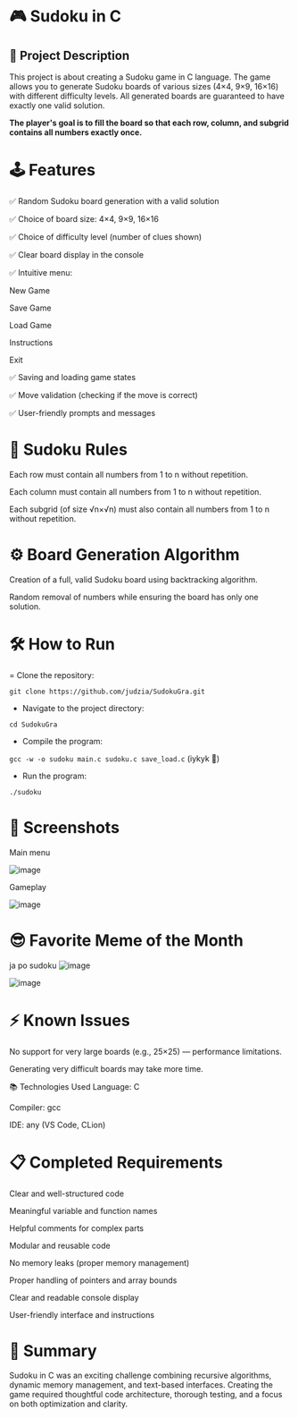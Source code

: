 # 🎮 Sudoku in C
## 📖 Project Description
This project is about creating a Sudoku game in C language.
The game allows you to generate Sudoku boards of various sizes (4×4, 9×9, 16×16) with different difficulty levels.
All generated boards are guaranteed to have exactly one valid solution.

**The player's goal is to fill the board so that each row, column, and subgrid contains all numbers exactly once.**

# 🕹 Features
✅ Random Sudoku board generation with a valid solution

✅ Choice of board size: 4×4, 9×9, 16×16

✅ Choice of difficulty level (number of clues shown)

✅ Clear board display in the console

✅ Intuitive menu:

New Game

Save Game

Load Game

Instructions

Exit

✅ Saving and loading game states

✅ Move validation (checking if the move is correct)

✅ User-friendly prompts and messages

# 🧩 Sudoku Rules
Each row must contain all numbers from 1 to n without repetition.

Each column must contain all numbers from 1 to n without repetition.

Each subgrid (of size √n×√n) must also contain all numbers from 1 to n without repetition.

# ⚙️ Board Generation Algorithm
Creation of a full, valid Sudoku board using backtracking algorithm.

Random removal of numbers while ensuring the board has only one solution.


# 🛠 How to Run
= Clone the repository:

```git clone https://github.com/judzia/SudokuGra.git```

- Navigate to the project directory:

```cd SudokuGra```

- Compile the program:

```gcc -w -o sudoku main.c sudoku.c save_load.c```
(iykyk 🤫)

- Run the program:

```./sudoku```

# 📸 Screenshots
Main menu

![image](https://github.com/user-attachments/assets/6e5448c4-1668-48e2-b31b-aa2180734b97)

Gameplay

![image](https://github.com/user-attachments/assets/f99e947a-8120-43e6-8c89-a38c09e29b90)


# 😎 Favorite Meme of the Month

ja po sudoku
![image](https://github.com/user-attachments/assets/1ce9addd-1c78-4598-af46-267989f87fb1)

 ![image](https://github.com/user-attachments/assets/8367b914-366f-4c51-86dd-cd16c9df11c7)


# ⚡️ Known Issues
 No support for very large boards (e.g., 25×25) — performance limitations.

 Generating very difficult boards may take more time.

📚 Technologies Used
Language: C

Compiler: gcc

IDE: any (VS Code, CLion)

# 📋 Completed Requirements
 Clear and well-structured code

 Meaningful variable and function names

 Helpful comments for complex parts

 Modular and reusable code

 No memory leaks (proper memory management)

 Proper handling of pointers and array bounds

 Clear and readable console display

 User-friendly interface and instructions

# 🚀 Summary
Sudoku in C was an exciting challenge combining recursive algorithms, dynamic memory management, and text-based interfaces.
Creating the game required thoughtful code architecture, thorough testing, and a focus on both optimization and clarity.
